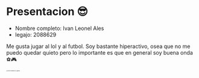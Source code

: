 # Presentacion 😎

- Nombre completo: Ivan Leonel Ales
- legajo: 2088629
  
 Me gusta jugar al lol y al futbol. Soy bastante hiperactivo, osea que no me puedo quedar quieto pero lo importante es que en general soy buena onda ⚽🎮

























  <sup><sup><sup><sup><sup><sup><sup><sub><sub>La mejor materia es Algebra.</sub></sub></sup></sup></sup></sup></sup></sup></sup>
